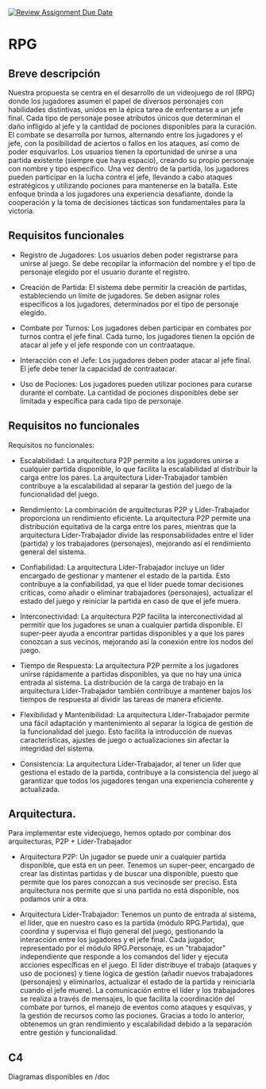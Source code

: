 [![Review Assignment Due Date](https://classroom.github.com/assets/deadline-readme-button-24ddc0f5d75046c5622901739e7c5dd533143b0c8e959d652212380cedb1ea36.svg)](https://classroom.github.com/a/helK3ure)

# RPG 

## Breve descripción 

Nuestra propuesta se centra en el desarrollo de un videojuego de rol (RPG) donde los jugadores asumen el papel de diversos personajes con habilidades distintivas, unidos en la épica tarea de enfrentarse a un jefe final. Cada tipo de personaje posee atributos únicos que determinan el daño infligido al jefe y la cantidad de pociones disponibles para la curación. El combate se desarrolla por turnos, alternando entre los jugadores y el jefe, con la posibilidad de aciertos o fallos en los ataques, así como de poder esquivarlos. Los usuarios tienen la oportunidad de unirse a una partida existente (siempre que haya espacio), creando su propio personaje con nombre y tipo específico. Una vez dentro de la partida, los jugadores pueden participar en la lucha contra el jefe, llevando a cabo ataques estratégicos y utilizando pociones para mantenerse en la batalla. Este enfoque brinda a los jugadores una experiencia desafiante, donde la cooperación y la toma de decisiones tácticas son fundamentales para la victoria.

## Requisitos funcionales

- Registro de Jugadores:
 Los usuarios deben poder registrarse para unirse al juego. Se debe recopilar la información del nombre y el tipo de personaje elegido por el usuario durante el registro.

- Creación de Partida: 
 El sistema debe permitir la creación de partidas, estableciendo un límite de jugadores. Se deben asignar roles específicos a los jugadores, determinados por el tipo de personaje elegido.

- Combate por Turnos:
 Los jugadores deben participar en combates por turnos contra el jefe final. Cada turno, los jugadores tienen la opción de atacar al jefe y el jefe responde con un contraataque.

- Interacción con el Jefe:
 Los jugadores deben poder atacar al jefe final. El jefe debe tener la capacidad de contraatacar.
 
- Uso de Pociones: 
 Los jugadores pueden utilizar pociones para curarse durante el combate. La cantidad de pociones disponibles debe ser limitada y específica para cada tipo de personaje.

## Requisitos no funcionales
Requisitos no funcionales:

- Escalabilidad:
  La arquitectura P2P permite a los jugadores unirse a cualquier partida disponible, lo que facilita la escalabilidad al distribuir la carga entre los pares. La arquitectura Líder-Trabajador también contribuye a la escalabilidad al separar la gestión del juego de la funcionalidad del juego.

- Rendimiento:
  La combinación de arquitecturas P2P y Líder-Trabajador proporciona un rendimiento eficiente. La arquitectura P2P permite una distribución equitativa de la carga entre los pares, mientras que la arquitectura Líder-Trabajador divide las responsabilidades entre el líder (partida) y los trabajadores (personajes), mejorando así el rendimiento general del sistema.

- Confiabilidad:
  La arquitectura Líder-Trabajador incluye un líder encargado de gestionar y mantener el estado de la partida. Esto contribuye a la confiabilidad, ya que el líder puede tomar decisiones críticas, como añadir o eliminar trabajadores (personajes), actualizar el estado del juego y reiniciar la partida en caso de que el jefe muera.

- Interconectividad:
  La arquitectura P2P facilita la interconectividad al permitir que los jugadores se unan a cualquier partida disponible. El super-peer ayuda a encontrar partidas disponibles y a que los pares conozcan a sus vecinos, mejorando así la conexión entre los nodos del juego.

- Tiempo de Respuesta:
  La arquitectura P2P permite a los jugadores unirse rápidamente a partidas disponibles, ya que no hay una única entrada al sistema. La distribución de la carga de trabajo en la arquitectura Líder-Trabajador también contribuye a mantener bajos los tiempos de respuesta al dividir las tareas de manera eficiente.

- Flexibilidad y Mantenibilidad:
  La arquitectura Líder-Trabajador permite una fácil adaptación y mantenimiento al separar la lógica de gestión de la funcionalidad del juego. Esto facilita la introducción de nuevas características, ajustes de juego o actualizaciones sin afectar la integridad del sistema.

- Consistencia:
  La arquitectura Líder-Trabajador, al tener un líder que gestiona el estado de la partida, contribuye a la consistencia del juego al garantizar que todos los jugadores tengan una experiencia coherente y actualizada.

## Arquitectura. 
Para implementar este videojuego, hemos optado por combinar dos arquitecturas, P2P + Líder-Trabajador

- Arquitectura P2P:
Un jugador se puede unir a cualquier partida disponible, que está en un peer.
Tenemos un super-peer, encargado de crear las distintas partidas y de buscar una disponible, puesto que permite que los pares conozcan a sus vecinosde ser preciso.
Esta arquitectura nos permite que si una partida no está disponible, nos podamos unir a otra.

- Arquitectura Lider-Trabajador:
Tenemos un punto de entrada al sistema, el líder, que en nuestro caso es la partida (módulo RPG.Partida), que coordina y supervisa el flujo general del juego, gestionando la interacción entre los jugadores y el jefe final. Cada jugador, representado por el módulo RPG.Personaje, es un "trabajador" independiente que responde a los comandos del líder y ejecuta acciones específicas en el juego.
El líder distribuye el trabajo (ataques y uso de pociones) y tiene lógica de gestión (añadir nuevos trabajadores (personajes) y eliminarlos, actualizar el estado de la partida y reiniciarla cuando el jefe muere). La comunicación entre el líder y los trabajadores se realiza a través de mensajes, lo que facilita la coordinación del combate por turnos, el manejo de eventos como ataques y esquivas, y la gestión de recursos como las pociones.
Gracias a todo lo anterior, obtenemos un gran rendimiento y escalabilidad debido a la separación entre gestión y funcionalidad.

## C4
Diagramas disponibles en /doc
